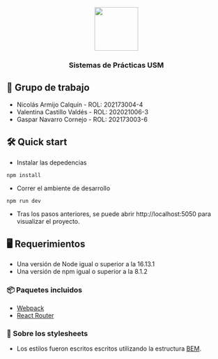 <div align="center">
<img src="https://upload.wikimedia.org/wikipedia/commons/thumb/a/a7/React-icon.svg/512px-React-icon.svg.png" height="100px"/> 
<h3>
Sistemas de Prácticas USM
</h3>
</div>

## 💼 Grupo de trabajo
- Nicolás Armijo Calquín - ROL: 202173004-4
- Valentina Castillo Valdés - ROL: 202021006-3
- Gaspar Navarro Cornejo - ROL: 202173003-6

## 🛠️ Quick start
- Instalar las depedencias

```
npm install
```

- Correr el ambiente de desarrollo

```
npm run dev
```

- Tras los pasos anteriores, se puede abrir http://localhost:5050 para visualizar el proyecto.

## 🖥️ Requerimientos
- Una versión de Node igual o superior a la 16.13.1
- Una versión de npm igual o superior a la 8.1.2

### 📦 Paquetes incluidos
- [Webpack](https://webpack.js.org/)
- [React Router](https://reactrouter.com/en/main)

### 🎨 Sobre los stylesheets

- Los estilos fueron escritos escritos utilizando la estructura [BEM](https://getbem.com/).
